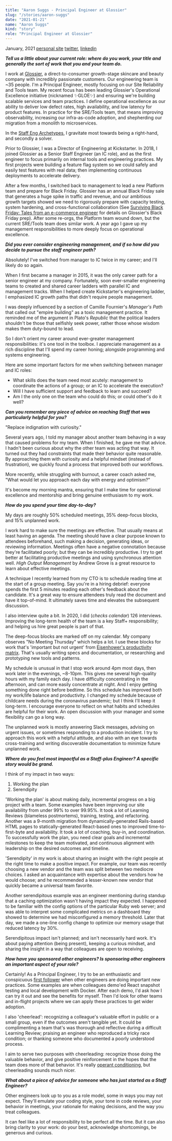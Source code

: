 ```yaml
---
title: "Aaron Suggs - Principal Engineer at Glossier"
slug: "/stories/aaron-suggs"
date: "2021-01-21"
name: "Aaron Suggs"
kind: "story"
role: "Principal Engineer at Glossier"
---
```


<span class="date">January, 2021</span>
[personal site](https://aaronsuggs.org)
[twitter](https://twitter.com/ktheory),
[linkedin](https://www.linkedin.com/in/aaronsuggs/)

**_Tell us a little about your current role: where do you work, your title and generally the sort of work that you and your team do._**

I work at [Glossier](https://www.glossier.com), a direct-to-consumer growth-stage skincare and beauty company with incredibly passionate customers. Our engineering team is ~35 people. I'm a Principal Engineer, mostly focusing on our Site Reliability and Tools team. My recent focus has been leading Glossier's Operational Excellence initiative (nicknamed ✨GLOE✨) and ensuring we're building scalable services and team practices. I define operational excellence as our ability to deliver low defect rates, high availability, and low latency for product features. In practice for the SRE/Tools team, that means improving observability, increasing our infra-as-code adoption, and shepherding our migration from a monolith to microservices.

In the [Staff Eng Archetypes](https://staffeng.com/guides/staff-archetypes), I gravitate most towards being a right-hand, and secondly a solver.

Prior to Glossier, I was a Director of Engineering at Kickstarter. In 2018, I joined Glossier as a Senior Staff Engineer (an IC role), and as the first engineer to focus primarily on internal tools and engineering practices. My first projects were building a feature flag system so we could safely and easily test features with real data; then implementing continuous deployments to accelerate delivery.

After a few months, I switched back to management to lead a new Platform team and prepare for Black Friday. Glossier has an annual Black Friday sale that generates a huge spike in traffic and revenue, and our ambitious growth targets showed we need to rigorously prepare with capacity testing, system hardening, and cross-functional collaboration (See [Surviving Black Friday: Tales from an e-commerce engineer](https://www.youtube.com/watch?v=Jy_-l3v9zsY) for details on Glossier's Black Friday prep). After some re-orgs, the Platform team wound down, but the current SRE/Tools team does similar work. A year ago I gave up my management responsibilities to more deeply focus on operational excellence.

**_Did you ever consider engineering management, and if so how did you decide to pursue the staff engineer path?_**

Absolutely! I've switched from manager to IC twice in my career; and I'll likely do so again.

When I first became a manager in 2015, it was the only career path for a senior engineer at my company. Fortunately, soon ever-smaller engineering teams to created and shared career ladders with parallel IC and management tracks. When I helped create Kickstarter's engineering ladder, I emphasized IC growth paths that didn't require people management.

I was deeply influenced by a section of Camille Fournier's _Manager's Path_ that called out "empire building" as a toxic management practice. It reminded me of the argument in Plato's _Republic_ that the political leaders shouldn't be those that selfishly seek power, rather those whose wisdom makes them duty-bound to lead.

So I don't orient my career around ever-greater management responsibilities: it's one tool in the toolbox. I appreciate management as a rich discipline that I'll spend my career honing; alongside programming and systems engineering.

Here are some important factors for me when switching between manager and IC roles:
* What skills does the team need most acutely: management to coordinate the actions of a group; or an IC to accelerate the execution?
* Will I have sufficient support and feedback to learn and succeed?
* Am I the only one on the team who could do this; or could other's do it well?

**_Can you remember any piece of advice on reaching Staff that was particularly helpful for you?_**

"Replace indignation with curiosity."

Several years ago, I told my manager about another team behaving in a way that caused problems for my team. When I finished, he gave me that advice.  I hadn't been curious about why the other team was acting that way. It turned out they had constraints that made their behavior quite reasonable. By approaching them with curiosity and a helpful mindset (instead of frustration), we quickly found a process that improved both our workflows.

More recently, while struggling with burnout, a career coach asked me, "What would let you approach each day with energy and optimism?"

It's become my morning mantra, ensuring that I make time for operational excellence and mentorship and bring genuine enthusiasm to my work.

**_How do you spend your time day-to-day?_**

My days are roughly 50% scheduled meetings, 35% deep-focus blocks, and 15% unplanned work.

I work hard to make sure the meetings are effective. That usually means at least having an agenda. The meeting should have a clear purpose known to attendees beforehand, such making a decision, generating ideas, or reviewing information. Meetings often have a negative connotation because they're facilitated poorly; but they can be incredibly productive. I try to get better at facilitating productive meetings and using synchronous attention well. _High Output Management_ by Andrew Grove is a great resource to learn about effective meetings.

A technique I recently learned from my CTO is to schedule reading time at the start of a group meeting. Say you're in a hiring debrief: everyone spends the first 5 minutes reading each other's feedback about the candidate. It's a great way to ensure attendees truly read the document and have it top-of-mind. It ultimately saves time and elevates the subsequent discussion.

I also interview quite a bit. In 2020, I did (*checks calendar*) 126 interviews. Improving the long-term health of the team is a key Staff+ responsibility; and helping us hire great people is part of that.

The deep-focus blocks are marked off on my calendar. My company observes "No Meeting Thursday" which helps a lot. I use these blocks for work that's 'important but not urgent' from [Eisenhower's productivity matrix](https://www.eisenhower.me/eisenhower-matrix/). That's usually writing specs and documentation, or researching and prototyping new tools and patterns.

My schedule is unusual in that I stop work around 4pm most days, then work later in the evenings, ~8-10pm. This gives me several high-quality hours with my family each day. I have difficulty concentrating in the afternoon, and can more easily concentrate at night. And I enjoy getting something done right before bedtime. So this schedule has improved both my work/life balance and productivity. I changed my schedule because of childcare needs during the coronavirus pandemic; but I think I'll keep it long-term. I encourage everyone to reflect on what habits and schedules are helpful for their work. An open discussion with your manager and some flexibility can go a long way.

The unplanned work is mostly answering Slack messages, advising on urgent issues, or sometimes responding to a production incident. I try to approach this work with a helpful attitude, and also with an eye towards cross-training and writing discoverable documentation to minimize future unplanned work.

**_Where do you feel most impactful as a Staff-plus Engineer? A specific story would be grand._**

I think of my impact in two ways:
1. Working the plan
2. Serendipity

'Working the plan' is about making daily, incremental progress on a big project with a team. Some examples have been improving our site availability from under 99% to over 99.95%. It took a lot of Learning Reviews (blameless postmortems), training, testing, and refactoring. Another was a 9-month migration from dynamically-generated Rails-based HTML pages to statically-generated React-based ones to improved time-to-first-byte and availability. It took a lot of coaching, buy-in, and coordination. To successfully work the plan, you need clear goals and incremental milestones to keep the team motivated, and continuous alignment with leadership on the desired outcomes and timeline.

'Serendipity' in my work is about sharing an insight with the right people at the right time to make a positive impact. For example, our team was recently choosing a new vendor and the team was split between two mediocre choices. I asked an acquaintance with expertise about the vendors how he would choose; and he recommended a lesser-known new vendor that quickly became a universal team favorite.

Another serendipitous example was an engineer mentioning during standup that a caching optimization wasn't having impact they expected. I happened to be familiar with the config options of the particular Ruby web server; and was able to interpret some complicated metrics on a dashboard they showed to determine we had misconfigured a memory threshold. Later that day, we made a one-line config change to optimize our memory usage that reduced latency by 30%.

Serendipitous impact isn't planned; and isn't necessarily hard work. It's about paying attention (being present), keeping a curious mindset, and sharing the insight in a way that colleagues are open to receiving.

**_How have you sponsored other engineers? Is sponsoring other engineers an important aspect of your role?_**

Certainly! As a Principal Engineer, I try to be an enthusiastic and conspicuous [first follower](https://sive.rs/ff) when other engineers are doing important new practices. Some examples are when colleagues demo'ed React snapshot testing and local development with Docker. After each demo, I'd ask how I can try it out and see the benefits for myself. Then I'd look for other teams and in-flight projects where we can apply these practices to get wider adoption.

I also 'cheerlead': recognizing a colleague's valuable effort in public or a small group, even if the outcomes aren't tangible yet. It could be complimenting a team that's was thorough and reflective during a difficult Learning Review; praising an engineer who reproduced a tricky race condition; or thanking someone who documented a poorly understood process.

I aim to serve two purposes with cheerleading: recognize those doing the valuable behavior, and give positive reinforcement in the hopes that the team does more of that behavior. It's really [operant conditioning](https://en.wikipedia.org/wiki/Operant_conditioning), but cheerleading sounds much nicer.

**_What about a piece of advice for someone who has just started as a Staff Engineer?_**

Other engineers look up to you as a role model, some in ways you may not expect. They'll emulate your coding style, your tone in code reviews, your behavior in meetings, your rationale for making decisions, and the way you treat colleagues.

It can feel like a lot of responsibility to be perfect all the time. But it can also bring clarity to your work: do your best, acknowledge shortcomings, be generous and curious.
